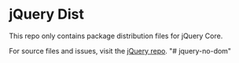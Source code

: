# jQuery Dist

This repo only contains package distribution files for jQuery Core.

For source files and issues, visit the [jQuery repo](https://github.com/jquery/jquery).
"# jquery-no-dom" 
